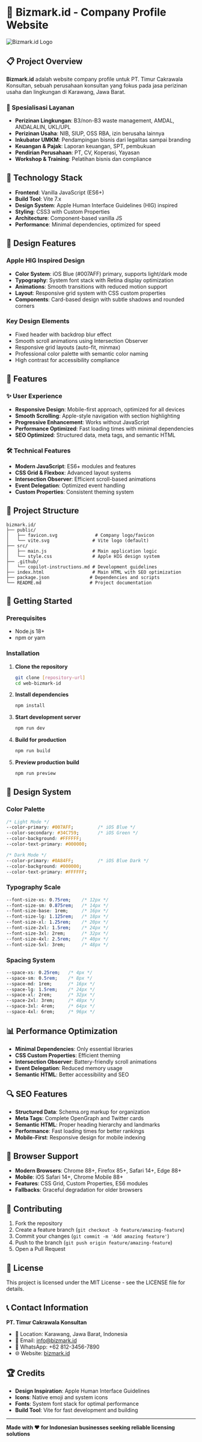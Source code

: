 # 🌟 Bizmark.id - Company Profile Website

![Bizmark.id Logo](public/favicon.svg)

## 📋 Project Overview

**Bizmark.id** adalah website company profile untuk PT. Timur Cakrawala Konsultan, sebuah perusahaan konsultan yang fokus pada jasa perizinan usaha dan lingkungan di Karawang, Jawa Barat.

### 🎯 Spesialisasi Layanan
- **Perizinan Lingkungan**: B3/non-B3 waste management, AMDAL, ANDALALIN, UKL/UPL
- **Perizinan Usaha**: NIB, SIUP, OSS RBA, izin berusaha lainnya
- **Inkubator UMKM**: Pendampingan bisnis dari legalitas sampai branding
- **Keuangan & Pajak**: Laporan keuangan, SPT, pembukuan
- **Pendirian Perusahaan**: PT, CV, Koperasi, Yayasan
- **Workshop & Training**: Pelatihan bisnis dan compliance

## 🚀 Technology Stack

- **Frontend**: Vanilla JavaScript (ES6+)
- **Build Tool**: Vite 7.x
- **Design System**: Apple Human Interface Guidelines (HIG) inspired
- **Styling**: CSS3 with Custom Properties
- **Architecture**: Component-based vanilla JS
- **Performance**: Minimal dependencies, optimized for speed

## 🎨 Design Features

### Apple HIG Inspired Design
- **Color System**: iOS Blue (#007AFF) primary, supports light/dark mode
- **Typography**: System font stack with Retina display optimization
- **Animations**: Smooth transitions with reduced motion support
- **Layout**: Responsive grid system with CSS custom properties
- **Components**: Card-based design with subtle shadows and rounded corners

### Key Design Elements
- Fixed header with backdrop blur effect
- Smooth scroll animations using Intersection Observer
- Responsive grid layouts (auto-fit, minmax)
- Professional color palette with semantic color naming
- High contrast for accessibility compliance

## 📱 Features

### ✨ User Experience
- **Responsive Design**: Mobile-first approach, optimized for all devices
- **Smooth Scrolling**: Apple-style navigation with section highlighting
- **Progressive Enhancement**: Works without JavaScript
- **Performance Optimized**: Fast loading times with minimal dependencies
- **SEO Optimized**: Structured data, meta tags, and semantic HTML

### 🛠 Technical Features
- **Modern JavaScript**: ES6+ modules and features
- **CSS Grid & Flexbox**: Advanced layout systems
- **Intersection Observer**: Efficient scroll-based animations
- **Event Delegation**: Optimized event handling
- **Custom Properties**: Consistent theming system

## 📂 Project Structure

```
bizmark.id/
├── public/
│   ├── favicon.svg              # Company logo/favicon
│   └── vite.svg                # Vite logo (default)
├── src/
│   ├── main.js                 # Main application logic
│   └── style.css               # Apple HIG design system
├── .github/
│   └── copilot-instructions.md # Development guidelines
├── index.html                  # Main HTML with SEO optimization
├── package.json               # Dependencies and scripts
└── README.md                  # Project documentation
```

## 🚀 Getting Started

### Prerequisites
- Node.js 18+ 
- npm or yarn

### Installation

1. **Clone the repository**
   ```bash
   git clone [repository-url]
   cd web-bizmark-id
   ```

2. **Install dependencies**
   ```bash
   npm install
   ```

3. **Start development server**
   ```bash
   npm run dev
   ```

4. **Build for production**
   ```bash
   npm run build
   ```

5. **Preview production build**
   ```bash
   npm run preview
   ```

## 🎨 Design System

### Color Palette
```css
/* Light Mode */
--color-primary: #007AFF;         /* iOS Blue */
--color-secondary: #34C759;       /* iOS Green */
--color-background: #FFFFFF;
--color-text-primary: #000000;

/* Dark Mode */
--color-primary: #0A84FF;         /* iOS Blue Dark */
--color-background: #000000;
--color-text-primary: #FFFFFF;
```

### Typography Scale
```css
--font-size-xs: 0.75rem;    /* 12px */
--font-size-sm: 0.875rem;   /* 14px */
--font-size-base: 1rem;     /* 16px */
--font-size-lg: 1.125rem;   /* 18px */
--font-size-xl: 1.25rem;    /* 20px */
--font-size-2xl: 1.5rem;    /* 24px */
--font-size-3xl: 2rem;      /* 32px */
--font-size-4xl: 2.5rem;    /* 40px */
--font-size-5xl: 3rem;      /* 48px */
```

### Spacing System
```css
--space-xs: 0.25rem;   /* 4px */
--space-sm: 0.5rem;    /* 8px */
--space-md: 1rem;      /* 16px */
--space-lg: 1.5rem;    /* 24px */
--space-xl: 2rem;      /* 32px */
--space-2xl: 3rem;     /* 48px */
--space-3xl: 4rem;     /* 64px */
--space-4xl: 6rem;     /* 96px */
```

## 📊 Performance Optimization

- **Minimal Dependencies**: Only essential libraries
- **CSS Custom Properties**: Efficient theming
- **Intersection Observer**: Battery-friendly scroll animations
- **Event Delegation**: Reduced memory usage
- **Semantic HTML**: Better accessibility and SEO

## 🔍 SEO Features

- **Structured Data**: Schema.org markup for organization
- **Meta Tags**: Complete OpenGraph and Twitter cards
- **Semantic HTML**: Proper heading hierarchy and landmarks
- **Performance**: Fast loading times for better rankings
- **Mobile-First**: Responsive design for mobile indexing

## 📱 Browser Support

- **Modern Browsers**: Chrome 88+, Firefox 85+, Safari 14+, Edge 88+
- **Mobile**: iOS Safari 14+, Chrome Mobile 88+
- **Features**: CSS Grid, Custom Properties, ES6 modules
- **Fallbacks**: Graceful degradation for older browsers

## 🤝 Contributing

1. Fork the repository
2. Create a feature branch (`git checkout -b feature/amazing-feature`)
3. Commit your changes (`git commit -m 'Add amazing feature'`)
4. Push to the branch (`git push origin feature/amazing-feature`)
5. Open a Pull Request

## 📄 License

This project is licensed under the MIT License - see the LICENSE file for details.

## 📞 Contact Information

**PT. Timur Cakrawala Konsultan**
- 📍 Location: Karawang, Jawa Barat, Indonesia
- 📧 Email: info@bizmark.id
- 📱 WhatsApp: +62 812-3456-7890
- 🌐 Website: [bizmark.id](https://bizmark.id)

## 🏆 Credits

- **Design Inspiration**: Apple Human Interface Guidelines
- **Icons**: Native emoji and system icons
- **Fonts**: System font stack for optimal performance
- **Build Tool**: Vite for fast development and building

---

**Made with ❤️ for Indonesian businesses seeking reliable licensing solutions**
